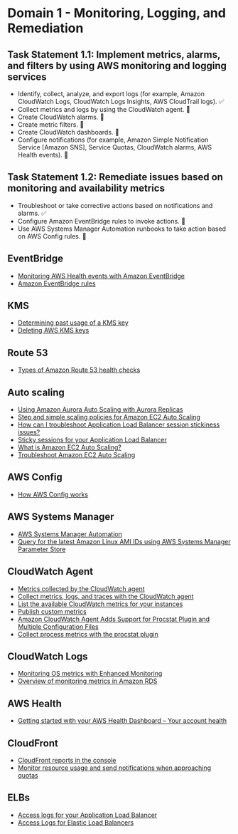 # Domain 1 - Monitoring, Logging, and Remediation

## Task Statement 1.1: Implement metrics, alarms, and filters by using AWS monitoring and logging services

- Identify, collect, analyze, and export logs (for example, Amazon CloudWatch Logs, CloudWatch Logs Insights, AWS CloudTrail logs). :white_check_mark:
- Collect metrics and logs by using the CloudWatch agent. :large_orange_diamond:
- Create CloudWatch alarms. :large_orange_diamond:
- Create metric filters. :large_orange_diamond:
- Create CloudWatch dashboards. :red_circle:
- Configure notifications (for example, Amazon Simple Notification Service [Amazon SNS], Service Quotas, CloudWatch alarms, AWS Health events). :red_circle:

## Task Statement 1.2: Remediate issues based on monitoring and availability metrics

- Troubleshoot or take corrective actions based on notifications and alarms. :white_check_mark:
- Configure Amazon EventBridge rules to invoke actions. :red_circle:
- Use AWS Systems Manager Automation runbooks to take action based on AWS Config rules. :red_circle:

## EventBridge

- [Monitoring AWS Health events with Amazon EventBridge](https://docs.aws.amazon.com/health/latest/ug/cloudwatch-events-health.html)
- [Amazon EventBridge rules](https://docs.aws.amazon.com/eventbridge/latest/userguide/eb-rules.html)

## KMS

- [Determining past usage of a KMS key](https://docs.aws.amazon.com/kms/latest/developerguide/deleting-keys-determining-usage.html)
- [Deleting AWS KMS keys](https://docs.aws.amazon.com/kms/latest/developerguide/deleting-keys.html)

## Route 53

- [Types of Amazon Route 53 health checks](https://docs.aws.amazon.com/Route53/latest/DeveloperGuide/health-checks-types.html)

## Auto scaling

- [Using Amazon Aurora Auto Scaling with Aurora Replicas](https://docs.aws.amazon.com/AmazonRDS/latest/AuroraUserGuide/Aurora.Integrating.AutoScaling.html)
- [Step and simple scaling policies for Amazon EC2 Auto Scaling](https://docs.aws.amazon.com/autoscaling/ec2/userguide/as-scaling-simple-step.html#as-step-scaling-warmup)
- [How can I troubleshoot Application Load Balancer session stickiness issues?](https://repost.aws/knowledge-center/elb-alb-stickiness)
- [Sticky sessions for your Application Load Balancer](https://docs.aws.amazon.com/elasticloadbalancing/latest/application/sticky-sessions.html)
- [What is Amazon EC2 Auto Scaling?](https://docs.aws.amazon.com/autoscaling/ec2/userguide/what-is-amazon-ec2-auto-scaling.html)
- [Troubleshoot Amazon EC2 Auto Scaling](https://docs.aws.amazon.com/autoscaling/ec2/userguide/CHAP_Troubleshooting.html)

## AWS Config

- [How AWS Config works](https://docs.aws.amazon.com/config/latest/developerguide/how-does-config-work.html)

## AWS Systems Manager

- [AWS Systems Manager Automation](https://docs.aws.amazon.com/systems-manager/latest/userguide/systems-manager-automation.html)
- [Query for the latest Amazon Linux AMI IDs using AWS Systems Manager Parameter Store](https://aws.amazon.com/blogs/compute/query-for-the-latest-amazon-linux-ami-ids-using-aws-systems-manager-parameter-store/)

## CloudWatch Agent

- [Metrics collected by the CloudWatch agent](https://docs.aws.amazon.com/AmazonCloudWatch/latest/monitoring/metrics-collected-by-CloudWatch-agent.html)
- [Collect metrics, logs, and traces with the CloudWatch agent](https://docs.aws.amazon.com/AmazonCloudWatch/latest/monitoring/Install-CloudWatch-Agent.html)
- [List the available CloudWatch metrics for your instances](https://docs.aws.amazon.com/AWSEC2/latest/UserGuide/viewing_metrics_with_cloudwatch.html)
- [Publish custom metrics](https://docs.aws.amazon.com/AmazonCloudWatch/latest/monitoring/publishingMetrics.html)
- [Amazon CloudWatch Agent Adds Support for Procstat Plugin and Multiple Configuration Files](https://aws.amazon.com/about-aws/whats-new/2019/01/amazon-cloudwatch-agent-adds-support-for-procstat-plugin-and-multiple-configuration-files/)
- [Collect process metrics with the procstat plugin](https://docs.aws.amazon.com/AmazonCloudWatch/latest/monitoring/CloudWatch-Agent-procstat-process-metrics.html)

## CloudWatch Logs

- [Monitoring OS metrics with Enhanced Monitoring](https://docs.aws.amazon.com/AmazonRDS/latest/UserGuide/USER_Monitoring.OS.html#USER_Monitoring.OS.CloudWatchLogs)
- [Overview of monitoring metrics in Amazon RDS](https://docs.aws.amazon.com/AmazonRDS/latest/UserGuide/MonitoringOverview.html#monitoring-cloudwatch)

## AWS Health

- [Getting started with your AWS Health Dashboard – Your account health](https://docs.aws.amazon.com/health/latest/ug/getting-started-health-dashboard.html)

## CloudFront

- [CloudFront reports in the console](https://docs.aws.amazon.com/AmazonCloudFront/latest/DeveloperGuide/reports.html)
- [Monitor resource usage and send notifications when approaching quotas](https://docs.aws.amazon.com/solutions/latest/quota-monitor-for-aws/solution-overview.html)

## ELBs

- [Access logs for your Application Load Balancer](https://docs.aws.amazon.com/elasticloadbalancing/latest/application/load-balancer-access-logs.html)
- [Access Logs for Elastic Load Balancers](https://aws.amazon.com/blogs/aws/access-logs-for-elastic-load-balancers/)
